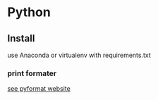 # Python

## Install

use Anaconda or virtualenv with requirements.txt

### print formater

[see pyformat website]([https://](https://pyformat.info))
